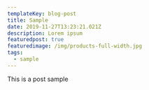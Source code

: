 ```yaml
---
templateKey: blog-post
title: Sample
date: 2019-11-27T13:23:21.021Z
description: Lorem ipsum
featuredpost: true
featuredimage: /img/products-full-width.jpg
tags:
  - sample
---
```

This is a post sample
